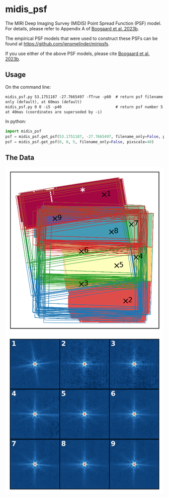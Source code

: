 # midis_psf
The MIRI Deep Imaging Survey (MIDIS) Point Spread Function (PSF)
model.  For details, please refer to Appendix A of [Boogaard et
al. 2023b](https://arxiv.org/abs/2308.16895).

The empirical PSF models that were used to construct these PSFs can be
found at https://github.com/jensmelinder/miripsfs.

If you use either of the above PSF models, please cite [Boogaard et
al. 2023b](https://arxiv.org/abs/2308.16895).

## Usage

On the command line:
``` shell
midis_psf.py 53.1751187 -27.7665497 -fTrue -p60  # return psf filename only (default), at 60mas (default)
midis_psf.py 0 0 -i5 -p40                        # return psf number 5 at 40mas (coordinates are superseded by -i)
```

In python:
``` python
import midis_psf
psf = midis_psf.get_psf(53.1751187, -27.7665497, filename_only=False, pixscale=30)   # returns psf at coords, 30mas
psf = midis_psf.get_psf(0, 0, 5, filename_only=False, pixscale=40)                   # returns psf no. 5, at 40mas
```

## The Data
![psf_map](data-v5/map_psf.png)
![psf_tmpl](data-v5/60mas/psf9-recovered-v5-60mas.png)
